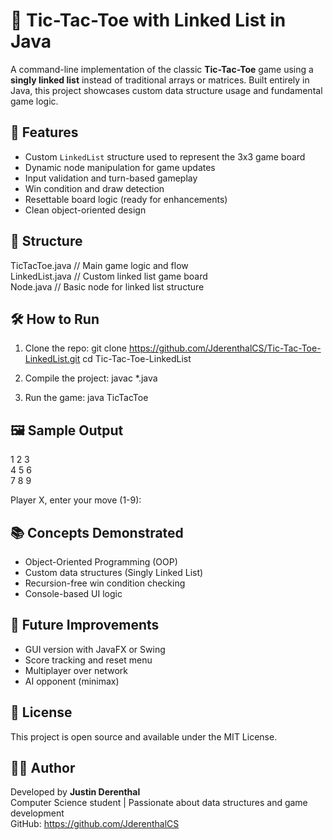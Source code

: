 # 🧠 Tic-Tac-Toe with Linked List in Java

A command-line implementation of the classic **Tic-Tac-Toe** game using a **singly linked list** instead of traditional arrays or matrices. Built entirely in Java, this project showcases custom data structure usage and fundamental game logic.

## 🎯 Features

- Custom `LinkedList` structure used to represent the 3x3 game board  
- Dynamic node manipulation for game updates  
- Input validation and turn-based gameplay  
- Win condition and draw detection  
- Resettable board logic (ready for enhancements)  
- Clean object-oriented design

## 📂 Structure

TicTacToe.java      // Main game logic and flow  
LinkedList.java     // Custom linked list game board  
Node.java           // Basic node for linked list structure

## 🛠 How to Run

1. Clone the repo:
   git clone https://github.com/JderenthalCS/Tic-Tac-Toe-LinkedList.git
   cd Tic-Tac-Toe-LinkedList

2. Compile the project:
   javac *.java

3. Run the game:
   java TicTacToe

## 🖼 Sample Output

1 2 3  
4 5 6  
7 8 9  

Player X, enter your move (1-9):

## 📚 Concepts Demonstrated

- Object-Oriented Programming (OOP)  
- Custom data structures (Singly Linked List)  
- Recursion-free win condition checking  
- Console-based UI logic

## 🚀 Future Improvements

- GUI version with JavaFX or Swing  
- Score tracking and reset menu  
- Multiplayer over network  
- AI opponent (minimax)

## 📄 License

This project is open source and available under the MIT License.

## 🙋‍♂️ Author

Developed by **Justin Derenthal**  
Computer Science student | Passionate about data structures and game development  
GitHub: https://github.com/JderenthalCS
